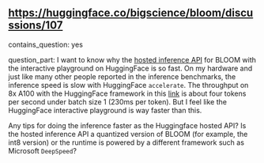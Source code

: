 ## https://huggingface.co/bigscience/bloom/discussions/107

contains_question: yes

question_part: I want to know why the [hosted inference API](https://huggingface.co/bigscience/bloom) for BLOOM with the interactive playground on HuggingFace is so fast. On my hardware and just like many other people reported in the inference benchmarks, the inference speed is slow with HuggingFace `accelerate`. The throughput on 8x A100 with the HuggingFace framework in this [link](https://github.com/bigscience-workshop/Megatron-DeepSpeed/tree/main/scripts/bloom-inference-scripts) is about four tokens per second under batch size 1 (230ms per token). But I feel like the HuggingFace interactive playground is way faster than this. 

Any tips for doing the inference faster as the Huggingface hosted API? Is the hosted inference API a quantized version of BLOOM (for example, the int8 version) or the runtime is powered by a different framework such as Microsoft `DeepSpeed`?